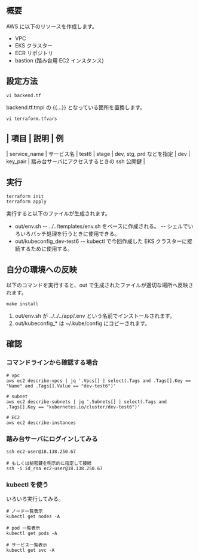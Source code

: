 ## 概要

AWS に以下のリソースを作成します。

- VPC
- EKS クラスター
- ECR リポジトリ
- bastion (踏み台用 EC2 インスタンス)

## 設定方法

```
vi backend.tf
```

backend.tf.tmpl の {{...}} となっている箇所を置換します。

```
vi terraform.tfvars
```

| 項目 | 説明 | 例
----
| service_name | サービス名 | test6
| stage | dev, stg, prd などを指定 | dev
| key_pair | 踏み台サーバにアクセスするときの ssh 公開鍵 |

## 実行

```
terraform init
terraform apply
```

実行すると以下のファイルが生成されます。

- out/env.sh
-- ../../templates/env.sh をベースに作成される。
-- シェルでいろいろバッチ処理を行うときに使用できる。
- out/kubeconfig_dev-test6
-- kubectl で今回作成した EKS クラスターに接続するために使用する。

## 自分の環境への反映

以下のコマンドを実行すると、out で生成されたファイルが適切な場所へ反映されます。

```
make install
```

1. out/env.sh が ../../../app/.env という名前でインストールされます。
2. out/kubeconfig_* は ~/.kube/config にコピーされます。

## 確認

### コマンドラインから確認する場合

```
# vpc
aws ec2 describe-vpcs | jq '.Vpcs[] | select(.Tags and .Tags[].Key == "Name" and .Tags[].Value == "dev-test6")'

# subnet
aws ec2 describe-subnets | jq '.Subnets[] | select(.Tags and .Tags[].Key == "kubernetes.io/cluster/dev-test6")'

# EC2
aws ec2 describe-instances
```

### 踏み台サーバにログインしてみる

```
ssh ec2-user@18.138.250.67

# もしくは秘密鍵を明示的に指定して接続
ssh -i id_rsa ec2-user@18.138.250.67
```

### kubectl を使う

いろいろ実行してみる。

```
# ノード一覧表示
kubectl get nodes -A

# pod 一覧表示
kubectl get pods -A

# サービス一覧表示
kubectl get svc -A
```
